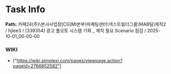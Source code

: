 # Task Info

**Path:** 카페24(주)\본사사업장\[CG]MI본부\마케팅센터\넥스트빌더그룹\MAB팀\제작2 / hjlee3 / [339354] 광고 풀오토 시스템 기획 _ 제작 필요 Scenario 점검 / 2025-10-01_00-00-00

### WIKI
- ["https://wiki.simplexi.com/pages/viewpage.action?pageId=2766852582"]

